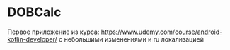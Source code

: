 # DOBCalc
Первое приложение из курса: https://www.udemy.com/course/android-kotlin-developer/
с небольшими изменениями и ru локализацией
